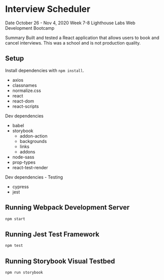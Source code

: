 # Interview Scheduler
Date October 26 - Nov 4, 2020
Week 7-8 Lighthouse Labs Web Development Bootcamp

Summary 
Built and tested a React application that allows users to book and cancel interviews. This was a school and is not production quality. 
## Setup

Install dependencies with `npm install`.
* axios
* classnames
* normalize.css
* react
* react-dom
* react-scripts

Dev dependencies
* babel
* storybook
  * addon-action
  * backgrounds
  * links
  * addons
* node-sass
* prop-types
* react-test-render

Dev dependencies - Testing
* cypress
* jest


## Running Webpack Development Server

```sh
npm start
```

## Running Jest Test Framework

```sh
npm test
```

## Running Storybook Visual Testbed

```sh
npm run storybook
```
